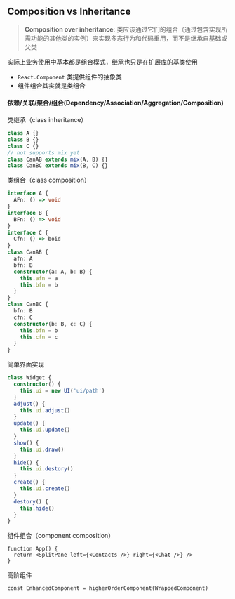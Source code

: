 ## Composition vs Inheritance

> **Composition over inheritance**: 类应该通过它们的组合（通过包含实现所需功能的其他类的实例）来实现多态行为和代码重用，而不是继承自基础或父类

实际上业务使用中基本都是组合模式，继承也只是在扩展库的基类使用

- `React.Component` 类提供组件的抽象类
- 组件组合其实就是类组合

#### 依赖/关联/聚合/组合(Dependency/Association/Aggregation/Composition)

类继承（class inheritance）

```typescript
class A {}
class B {}
class C {}
// not supports mix yet
class CanAB extends mix(A, B) {}
class CanBC extends mix(B, C) {}
```

类组合（class composition）

```typescript
interface A {
  AFn: () => void
}
interface B {
  BFn: () => void
}
interface C {
  Cfn: () => boid
}
class CanAB {
  afn: A
  bfn: B
  constructor(a: A, b: B) {
    this.afn = a
    this.bfn = b
  }
}
class CanBC {
  bfn: B
  cfn: C
  constructor(b: B, c: C) {
    this.bfn = b
    this.cfn = c
  }
}
```

简单界面实现

```typescript
class Widget {
  constructor() {
    this.ui = new UI('ui/path')
  }
  adjust() {
    this.ui.adjust()
  }
  update() {
    this.ui.update()
  }
  show() {
    this.ui.draw()
  }
  hide() {
    this.ui.destory()
  }
  create() {
    this.ui.create()
  }
  destory() {
    this.hide()
  }
}
```

组件组合（component composition）

```tsx
function App() {
  return <SplitPane left={<Contacts />} right={<Chat />} />
}
```

高阶组件

```typescriptƒ
const EnhancedComponent = higherOrderComponent(WrappedComponent)
```
